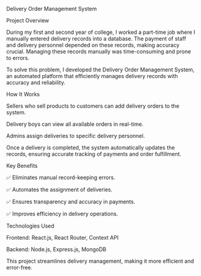 Delivery Order Management System

Project Overview

During my first and second year of college, I worked a part-time job where I manually entered delivery records into a database. The payment of staff and delivery personnel depended on these records, making accuracy crucial. Managing these records manually was time-consuming and prone to errors.

To solve this problem, I developed the Delivery Order Management System, an automated platform that efficiently manages delivery records with accuracy and reliability.

How It Works

Sellers who sell products to customers can add delivery orders to the system.

Delivery boys can view all available orders in real-time.

Admins assign deliveries to specific delivery personnel.

Once a delivery is completed, the system automatically updates the records, ensuring accurate tracking of payments and order fulfillment.


Key Benefits

✅ Eliminates manual record-keeping errors.

✅ Automates the assignment of deliveries.

✅ Ensures transparency and accuracy in payments.

✅ Improves efficiency in delivery operations.



Technologies Used

Frontend: React.js, React Router, Context API

Backend: Node.js, Express.js, MongoDB


This project streamlines delivery management, making it more efficient and error-free. 
